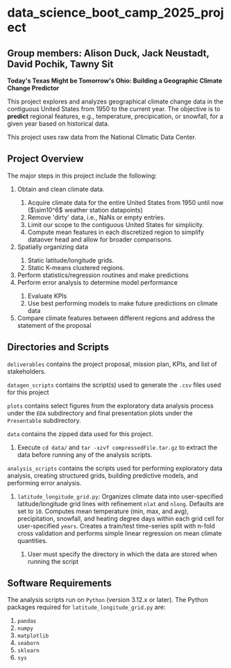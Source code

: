 <h1> data_science_boot_camp_2025_project </h1>
<h2> Group members: Alison Duck, Jack Neustadt, David Pochik, Tawny Sit </h2>

<p> <strong>Today's Texas Might be Tomorrow's Ohio: Building a Geographic Climate Change Predictor</strong> </p>

This project explores and analyzes geographical climate change data in the contiguous United States from 1950 to the current year. The objective is to <strong>predict</strong> regional features, e.g., temperature, precipication, or snowfall, for a given year based on historical data.

This project uses raw data from the National Climatic Data Center.

## Project Overview
The major steps in this project include the following:
<ol>
<li>Obtain and clean climate data. </li>
<ol>
<li>Acquire climate data for the entire United States from 1950 until now ($\sim10^6$ weather station datapoints) </li>
<li>Remove 'dirty' data, i.e., NaNs or empty entries. </li>
<li>Limit our scope to the contiguous United States for simplicity.</li>
<li>Compute mean features in each discretized region to simplify dataover head and allow for broader comparisons.</li>
</ol>
<li>Spatially organizing data </li>
<ol>
<li> Static latitude/longitude grids. </li>
<li> Static K-means clustered regions. </li>
</ol>
<li>Perform statistics/regression routines and make predictions</li>
<li>Perform error analysis to determine model performance</li>
<ol>
<li>Evaluate KPIs </li>
<li>Use best performing models to make future predictions on climate data</li>
</ol>
<li>Compare climate features between different regions and address the statement of the proposal</li>
</ol>

## Directories and Scripts
<code>deliverables</code> contains the project proposal, mission plan, KPIs, and list of stakeholders.

<code>datagen_scripts</code> contains the script(s) used to generate the <code>.csv</code> files used for this project

<code>plots</code> contains select figures from the exploratory data analysis process under the <code>EDA</code> subdirectory and final presentation plots under the <code>Presentable</code> subdirectory.

<code>data</code> contains the zipped data used for this project.
<ol>
<li>Execute <code>cd data/</code> and <code>tar -xzvf compressedFile.tar.gz</code> to extract the data before running any of the analysis scripts.</li>
</ol>

<code>analysis_scripts</code> contains the scripts used for performing exploratory data analysis, creating structured grids, building predictive models, and performing error analysis.
<ol>
<li><code>latitude_longitude_grid.py</code>: Organizes climate data into user-specified latitude/longitude grid lines with refinement <code>nlat</code> and <code>nlong</code>. Defaults are set to <code>10</code>. Computes mean temperature (min, max, and avg), precipitation, snowfall, and heating degree days within each grid cell for user-specified <code>years</code>. Creates a train/test time-series split with n-fold cross validation and performs simple linear regression on mean climate quantities.</li>
<ol>
<li>User must specify the directory in which the data are stored when running the script</li>
</ol>
</ol>

## Software Requirements
The analysis scripts run on <code>Python</code> (version 3.12.x or later). The Python packages required for <code>latitude_longitude_grid.py</code> are:
<ol>
<li><code>pandas</code></li>
<li><code>numpy</code></li>
<li><code>matplotlib</code></li>
<li><code>seaborn</code></li>
<li><code>sklearn</code></li>
<li><code>sys</code></li>
</ol>
